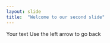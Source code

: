 ```yaml
---
layout: slide
title:  "Welcome to our second slide"
---
```

Your text
Use the left arrow to go back
